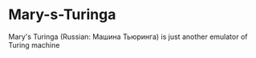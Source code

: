 # Mary-s-Turinga
Mary's Turinga (Russian: Машина Тьюринга) is just another emulator of Turing machine
